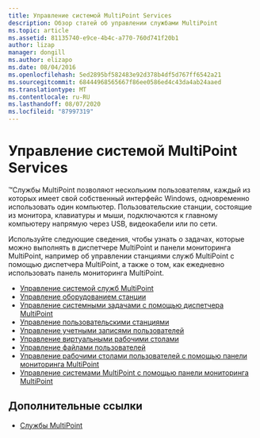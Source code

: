 ```yaml
---
title: Управление системой MultiPoint Services
description: Обзор статей об управлении службами MultiPoint
ms.topic: article
ms.assetid: 81135740-e9ce-4b4c-a770-760d741f20b1
author: lizap
manager: dongill
ms.author: elizapo
ms.date: 08/04/2016
ms.openlocfilehash: 5ed2895bf582483e92d378b4df5d767ff6542a21
ms.sourcegitcommit: 68444968565667f86ee0586ed4c43da4ab24aaed
ms.translationtype: MT
ms.contentlocale: ru-RU
ms.lasthandoff: 08/07/2020
ms.locfileid: "87997319"
---
```

# <a name="managing-multipoint-services"></a>Управление системой MultiPoint Services
&trade;Службы MultiPoint позволяют нескольким пользователям, каждый из которых имеет свой собственный интерфейс Windows, одновременно использовать один компьютер. Пользовательские станции, состоящие из монитора, клавиатуры и мыши, подключаются к главному компьютеру напрямую через USB, видеокабели или по сети.

Используйте следующие сведения, чтобы узнать о задачах, которые можно выполнять в диспетчере MultiPoint и панели мониторинга MultiPoint, например об управлении станциями служб MultiPoint с помощью диспетчера MultiPoint, а также о том, как ежедневно использовать панель мониторинга MultiPoint.


-   [Управление системой служб MultiPoint](Managing-Your-MultiPoint-Services-System.md)
-   [Управление оборудованием станции](Manage-Station-Hardware.md)
-   [Управление системными задачами с помощью диспетчера MultiPoint](Manage-System-Tasks-Using-MultiPoint-Manager.md)
-   [Управление пользовательскими станциями](Manage-User-Stations.md)
-   [Управление учетными записями пользователей](Manage-User-Accounts.md)
-   [Управление виртуальными рабочими столами](Manage-Virtual-Desktops.md)
-   [Управление файлами пользователей](Manage-User-Files.md)
-   [Управление рабочими столами пользователей с помощью панели мониторинга MultiPoint](Manage-User-Desktops-Using-MultiPoint-Dashboard.md)
-   [Управление системами MultiPoint с помощью панели мониторинга MultiPoint](Manage-MultiPoint-Systems-Using-MultiPoint-Dashboard.md)

## <a name="additional-references"></a>Дополнительные ссылки

- [Службы MultiPoint](./introducing-multipoint-services.md)